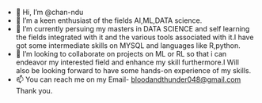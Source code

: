 - 👋 Hi, I’m @chan-ndu
- 👀 I’m a keen enthusiast of the fields AI,ML,DATA science.
- 🌱 I’m currently persuing my masters in DATA SCIENCE and self learning the fields integrated with it and  the various tools associated with it.I have got some intermediate skills on MYSQL and languages like R,python.
- 💞️ I’m looking to collaborate on projects on ML or RL so that i can endeavor my interested field and enhance my skill furthermore.I Will also be looking forward to have some hands-on experience of my skills.
- 📫 You can reach me on my Email- bloodandthunder048@gmail.com Thank you.

<!---
chan-ndu/chan-ndu is a ✨ special ✨ repository because its `README.md` (this file) appears on your GitHub profile.
You can click the Preview link to take a look at your changes.
--->
